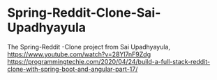 # Spring-Reddit-Clone-Sai-Upadhyayula
The Spring-Reddit -Clone project from Sai Upadhyayula, 
https://www.youtube.com/watch?v=28Yl7nF9Zdg
https://programmingtechie.com/2020/04/24/build-a-full-stack-reddit-clone-with-spring-boot-and-angular-part-17/
